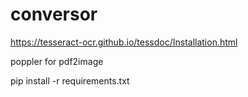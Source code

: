 # conversor
 
https://tesseract-ocr.github.io/tessdoc/Installation.html

poppler for pdf2image

pip install -r requirements.txt